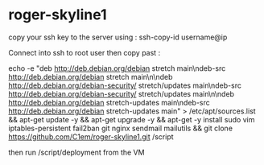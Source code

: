 # roger-skyline1

copy your ssh key to the server using : ssh-copy-id username@ip

Connect into ssh to root user then copy past :

echo -e "deb http://deb.debian.org/debian stretch main\ndeb-src http://deb.debian.org/debian stretch main\n\ndeb http://deb.debian.org/debian-security/ stretch/updates main\ndeb-src http://deb.debian.org/debian-security/ stretch/updates main\n\ndeb http://deb.debian.org/debian stretch-updates main\ndeb-src http://deb.debian.org/debian stretch-updates main" > /etc/apt/sources.list && apt-get update -y && apt-get upgrade -y && apt-get -y install sudo vim iptables-persistent fail2ban git nginx sendmail mailutils && git clone https://github.com/C1em/roger-skyline1.git /script

then run /script/deployment from the VM
